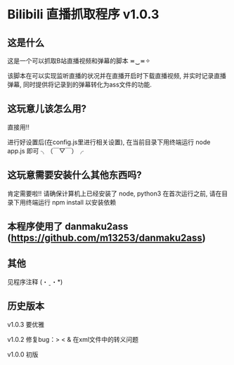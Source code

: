 # Bilibili 直播抓取程序 v1.0.3

##  这是什么

这是一个可以抓取B站直播视频和弹幕的脚本 ≖‿≖✧

该脚本在可以实现监听直播的状况并在直播开启时下载直播视频, 并实时记录直播弹幕, 同时提供将记录到的弹幕转化为ass文件的功能.

##  这玩意儿该怎么用?
    
直接用!!

进行好设置后(在config.js里进行相关设置), 在当前目录下用终端运行 node app.js 即可 ╮（￣▽￣）╭ 

##  这玩意需要安装什么其他东西吗?

肯定需要啦!!
请确保计算机上已经安装了 node, python3
在首次运行之前, 请在目录下用终端运行 npm install 以安装依赖


##  本程序使用了 danmaku2ass (https://github.com/m13253/danmaku2ass) 


##  其他

见程序注释 (・ˍ・*)

##  历史版本

v1.0.3
要优雅

v1.0.2
修复bug：> < & 在xml文件中的转义问题

v1.0.0
初版